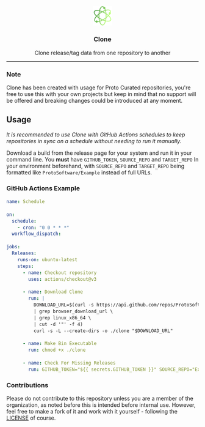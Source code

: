 <div align="center">

<img src="./.assets/icon.png" alt="Proto Logo" width="10%">
  
### Clone
  
Clone release/tag data from one repository to another

</div>

---

### Note
Clone has been created with usage for Proto Curated repositories, you're free to use this with your own projects but keep in mind that no support will be offered and breaking changes could be introduced at any moment. 

## Usage
*It is recommended to use Clone with GitHub Actions schedules to keep repositories in sync on a schedule without needing to run it manually.*

Download a build from the release page for your system and run it in your command line. You **must** have `GITHUB_TOKEN`, `SOURCE_REPO` and `TARGET_REPO` In your environment beforehand, with `SOURCE_REPO` and `TARGET_REPO` being formatted like `ProtoSoftware/Example` instead of full URLs.

### GitHub Actions Example
```yml
name: Schedule

on:
  schedule:
    - cron: "0 0 * * *"
  workflow_dispatch:
  
jobs:
  Releases:
    runs-on: ubuntu-latest
    steps:
      - name: Checkout repository
        uses: actions/checkout@v3
        
      - name: Download Clone
        run: |
          DOWNLOAD_URL=$(curl -s https://api.github.com/repos/ProtoSoftware/clone/releases/latest \
          | grep browser_download_url \
          | grep linux_x86_64 \
          | cut -d '"' -f 4)
          curl -s -L --create-dirs -o ./clone "$DOWNLOAD_URL"
  
      - name: Make Bin Executable
        run: chmod +x ./clone

      - name: Check For Missing Releases
        run: GITHUB_TOKEN="${{ secrets.GITHUB_TOKEN }}" SOURCE_REPO="Example/Example" TARGET_REPO="Example/Example" ./clone
```

### Contributions
Please do not contribute to this repository unless you are a member of the organization, as noted before this is intended before internal use. However, feel free to make a fork of it and work with it yourself - following the [LICENSE](./LICENSE) of course.
